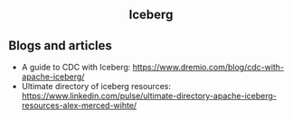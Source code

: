 <h2 align="center">Iceberg</h2>

## Blogs and articles

- A guide to CDC with Iceberg: https://www.dremio.com/blog/cdc-with-apache-iceberg/
- Ultimate directory of iceberg resources: https://www.linkedin.com/pulse/ultimate-directory-apache-iceberg-resources-alex-merced-wihte/
